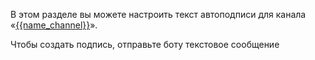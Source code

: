 В этом разделе вы можете настроить текст автоподписи для канала «[{{name_channel}}]({{link_to_channel}})».

Чтобы создать подпись, отправьте боту текстовое сообщение